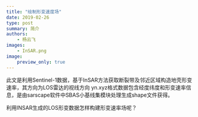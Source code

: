 ```yaml
---
title: "绘制形变速度场"
date: 2019-02-26
type: post
summary: 简介
authors:
    - 杨云飞
images:
    - InSAR.png
image:
    preview_only: true
---
```


此文是利用Sentinel-1数据，基于InSAR方法获取断裂带及邻近区域构造地壳形变速率，其方向为LOS雷达的视线方向
yn.xyz格式数据包含经度纬度和形变速率信息，是由sarscape软件中SBAS小基线集模块处理生成shape文件获得。

利用INSAR生成的LOS形变数据怎样构建形变速率场呢？
